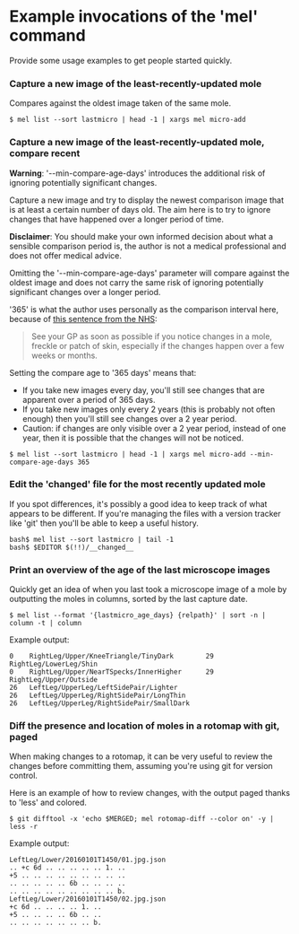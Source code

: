 Example invocations of the 'mel' command
========================================

Provide some usage examples to get people started quickly.

### Capture a new image of the least-recently-updated mole

Compares against the oldest image taken of the same mole.

```
$ mel list --sort lastmicro | head -1 | xargs mel micro-add
```

### Capture a new image of the least-recently-updated mole, compare recent

**Warning**: '--min-compare-age-days' introduces the additional risk of
ignoring potentially significant changes.

Capture a new image and try to display the newest comparison image that is at
least a certain number of days old. The aim here is to try to ignore changes
that have happened over a longer period of time.

**Disclaimer**: You should make your own informed decision about what a
sensible comparison period is, the author is not a medical professional and
does not offer medical advice.

Omitting the '--min-compare-age-days' parameter will compare against the oldest
image and does not carry the same risk of ignoring potentially significant
changes over a longer period.

'365' is what the author uses personally as the comparison interval here,
because of [this sentence from the NHS][1]:

> See your GP as soon as possible if you notice changes in a mole, freckle or
> patch of skin, especially if the changes happen over a few weeks or months.

Setting the compare age to '365 days' means that:
- If you take new images every day, you'll still see changes that are apparent
  over a period of 365 days.
- If you take new images only every 2 years (this is probably not often enough)
  then you'll still see changes over a 2 year period.
- Caution: if changes are only visible over a 2 year period, instead of one
  year, then it is possible that the changes will not be noticed.

```
$ mel list --sort lastmicro | head -1 | xargs mel micro-add --min-compare-age-days 365
```

### Edit the '__changed__' file for the most recently updated mole

If you spot differences, it's possibly a good idea to keep track of what
appears to be different. If you're managing the files with a version tracker
like 'git' then you'll be able to keep a useful history.

```
bash$ mel list --sort lastmicro | tail -1
bash$ $EDITOR $(!!)/__changed__
```

### Print an overview of the age of the last microscope images

Quickly get an idea of when you last took a microscope image of a mole by
outputting the moles in columns, sorted by the last capture date.

```
$ mel list --format '{lastmicro_age_days} {relpath}' | sort -n | column -t | column
```

Example output:
```
0    RightLeg/Upper/KneeTriangle/TinyDark        29   RightLeg/LowerLeg/Shin
0    RightLeg/Upper/NearTSpecks/InnerHigher      29   RightLeg/Upper/Outside
26   LeftLeg/UpperLeg/LeftSidePair/Lighter
26   LeftLeg/UpperLeg/RightSidePair/LongThin
26   LeftLeg/UpperLeg/RightSidePair/SmallDark
```

### Diff the presence and location of moles in a rotomap with git, paged

When making changes to a rotomap, it can be very useful to review the changes
before committing them, assuming you're using git for version control.

Here is an example of how to review changes, with the output paged thanks to
'less' and colored.

```
$ git difftool -x 'echo $MERGED; mel rotomap-diff --color on' -y | less -r
```

Example output:
```
LeftLeg/Lower/20160101T1450/01.jpg.json
.. +c 6d .. .. .. .. .. 1. ..
+5 .. .. .. .. .. .. .. .. ..
.. .. .. .. .. 6b .. .. .. ..
.. .. .. .. .. .. .. .. .. b.
LeftLeg/Lower/20160101T1450/02.jpg.json
+c 6d .. .. .. .. 1. ..
+5 .. .. .. .. 6b .. ..
.. .. .. .. .. .. .. b.
```

[1]: http://www.nhs.uk/Conditions/Malignant-melanoma/Pages/Symptoms.aspx
